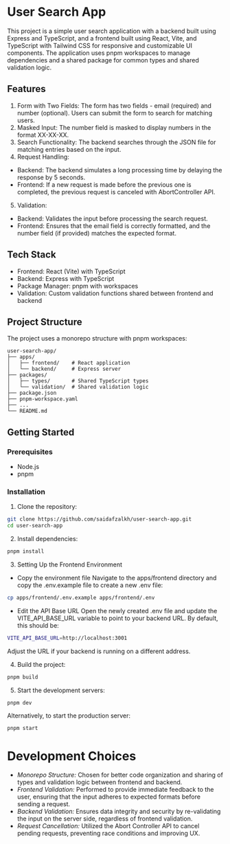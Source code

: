 # User Search App

This project is a simple user search application with a backend built using Express and TypeScript, and a frontend built using React, Vite, and TypeScript with Tailwind CSS for responsive and customizable UI components. The application uses pnpm workspaces to manage dependencies and a shared package for common types and shared validation logic.

## Features

1. Form with Two Fields: The form has two fields - email (required) and number (optional). Users can submit the form to search for matching users.
2. Masked Input: The number field is masked to display numbers in the format XX-XX-XX.
3. Search Functionality: The backend searches through the JSON file for matching entries based on the input.
4. Request Handling:

- Backend: The backend simulates a long processing time by delaying the response by 5 seconds.
- Frontend: If a new request is made before the previous one is completed, the previous request is canceled with AbortController API.

5. Validation:

- Backend: Validates the input before processing the search request.
- Frontend: Ensures that the email field is correctly formatted, and the number field (if provided) matches the expected format.

## Tech Stack

- Frontend: React (Vite) with TypeScript
- Backend: Express with TypeScript
- Package Manager: pnpm with workspaces
- Validation: Custom validation functions shared between frontend and backend

## Project Structure

The project uses a monorepo structure with pnpm workspaces:

```plaintext
user-search-app/
├── apps/
│   ├── frontend/    # React application
│   └── backend/     # Express server
├── packages/
│   ├── types/       # Shared TypeScript types
│   └── validation/  # Shared validation logic
├── package.json
├── pnpm-workspace.yaml
├── ...
└── README.md
```

## Getting Started

### Prerequisites

- Node.js
- pnpm

### Installation

1. Clone the repository:

```bash
git clone https://github.com/saidafzalkh/user-search-app.git
cd user-search-app
```

2. Install dependencies:

```bash
pnpm install
```

3. Setting Up the Frontend Environment

- Copy the environment file
  Navigate to the apps/frontend directory and copy the .env.example file to create a new .env file:

```bash
cp apps/frontend/.env.example apps/frontend/.env
```

- Edit the API Base URL
  Open the newly created .env file and update the VITE_API_BASE_URL variable to point to your backend URL. By default, this should be:

```bash
VITE_API_BASE_URL=http://localhost:3001
```

Adjust the URL if your backend is running on a different address.

4. Build the project:

```bash
pnpm build
```

5. Start the development servers:

```bash
pnpm dev
```

Alternatively, to start the production server:

```bash
pnpm start
```

# Development Choices

- _Monorepo Structure:_ Chosen for better code organization and sharing of types and validation logic between frontend and backend.
- _Frontend Validation:_ Performed to provide immediate feedback to the user, ensuring that the input adheres to expected formats before sending a request.
- _Backend Validation:_ Ensures data integrity and security by re-validating the input on the server side, regardless of frontend validation.
- _Request Cancellation:_ Utilized the Abort Controller API to cancel pending requests, preventing race conditions and improving UX.
